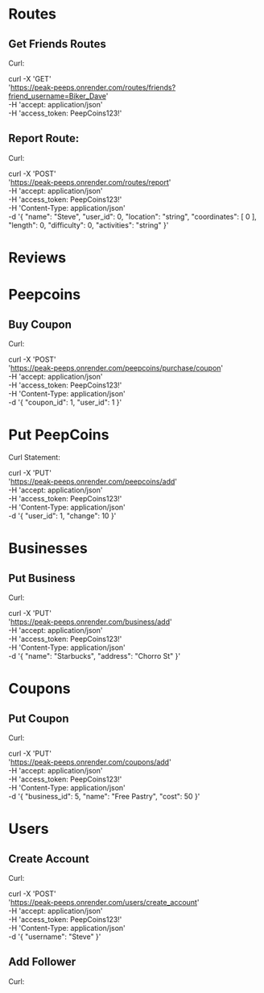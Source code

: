 # Routes

## Get Friends Routes
Curl:

curl -X 'GET' \
  'https://peak-peeps.onrender.com/routes/friends?friend_username=Biker_Dave' \
  -H 'accept: application/json' \
  -H 'access_token: PeepCoins123!'

## Report Route:
Curl:

curl -X 'POST' \
  'https://peak-peeps.onrender.com/routes/report' \
  -H 'accept: application/json' \
  -H 'access_token: PeepCoins123!' \
  -H 'Content-Type: application/json' \
  -d '{
  "name": "Steve",
  "user_id": 0,
  "location": "string",
  "coordinates": [
    0
  ],
  "length": 0,
  "difficulty": 0,
  "activities": "string"
}'


# Reviews


# Peepcoins

## Buy Coupon
Curl:

curl -X 'POST' \
  'https://peak-peeps.onrender.com/peepcoins/purchase/coupon' \
  -H 'accept: application/json' \
  -H 'access_token: PeepCoins123!' \
  -H 'Content-Type: application/json' \
  -d '{
  "coupon_id": 1,
  "user_id": 1
}'

# Put PeepCoins
Curl Statement:

curl -X 'PUT' \
  'https://peak-peeps.onrender.com/peepcoins/add' \
  -H 'accept: application/json' \
  -H 'access_token: PeepCoins123!' \
  -H 'Content-Type: application/json' \
  -d '{
  "user_id": 1,
  "change": 10
}'


# Businesses

## Put Business
Curl:

curl -X 'PUT' \
  'https://peak-peeps.onrender.com/business/add' \
  -H 'accept: application/json' \
  -H 'access_token: PeepCoins123!' \
  -H 'Content-Type: application/json' \
  -d '{
  "name": "Starbucks",
  "address": "Chorro St"
}'

# Coupons

## Put Coupon
Curl:

curl -X 'PUT' \
  'https://peak-peeps.onrender.com/coupons/add' \
  -H 'accept: application/json' \
  -H 'access_token: PeepCoins123!' \
  -H 'Content-Type: application/json' \
  -d '{
  "business_id": 5,
  "name": "Free Pastry",
  "cost": 50
}'

# Users

## Create Account
Curl:

curl -X 'POST' \
  'https://peak-peeps.onrender.com/users/create_account' \
  -H 'accept: application/json' \
  -H 'access_token: PeepCoins123!' \
  -H 'Content-Type: application/json' \
  -d '{
  "username": "Steve"
}'

## Add Follower
Curl:






